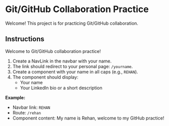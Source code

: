 # Git/GitHub Collaboration Practice

Welcome! This project is for practicing Git/GitHub collaboration.

## Instructions

Welcome to Git/GitHub collaboration practice!

1. Create a NavLink in the navbar with your name.
2. The link should redirect to your personal page: `/yourname`.
3. Create a component with your name in all caps (e.g., `REHAN`).
4. The component should display:
   - Your name
   - Your LinkedIn bio or a short description

**Example:**

- Navbar link: `REHAN`
- Route: `/rehan`
- Component content: My name is Rehan, welcome to my GitHub practice!
